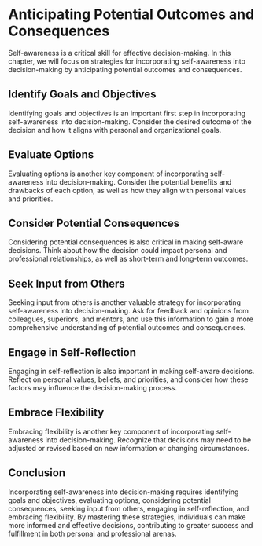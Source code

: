 Anticipating Potential Outcomes and Consequences
===============================================================================================================

Self-awareness is a critical skill for effective decision-making. In this chapter, we will focus on strategies for incorporating self-awareness into decision-making by anticipating potential outcomes and consequences.

Identify Goals and Objectives
-----------------------------

Identifying goals and objectives is an important first step in incorporating self-awareness into decision-making. Consider the desired outcome of the decision and how it aligns with personal and organizational goals.

Evaluate Options
----------------

Evaluating options is another key component of incorporating self-awareness into decision-making. Consider the potential benefits and drawbacks of each option, as well as how they align with personal values and priorities.

Consider Potential Consequences
-------------------------------

Considering potential consequences is also critical in making self-aware decisions. Think about how the decision could impact personal and professional relationships, as well as short-term and long-term outcomes.

Seek Input from Others
----------------------

Seeking input from others is another valuable strategy for incorporating self-awareness into decision-making. Ask for feedback and opinions from colleagues, superiors, and mentors, and use this information to gain a more comprehensive understanding of potential outcomes and consequences.

Engage in Self-Reflection
-------------------------

Engaging in self-reflection is also important in making self-aware decisions. Reflect on personal values, beliefs, and priorities, and consider how these factors may influence the decision-making process.

Embrace Flexibility
-------------------

Embracing flexibility is another key component of incorporating self-awareness into decision-making. Recognize that decisions may need to be adjusted or revised based on new information or changing circumstances.

Conclusion
----------

Incorporating self-awareness into decision-making requires identifying goals and objectives, evaluating options, considering potential consequences, seeking input from others, engaging in self-reflection, and embracing flexibility. By mastering these strategies, individuals can make more informed and effective decisions, contributing to greater success and fulfillment in both personal and professional arenas.
